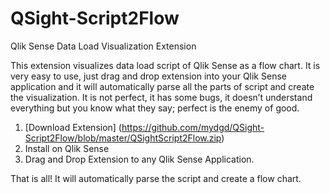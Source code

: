 # QSight-Script2Flow
Qlik Sense Data Load Visualization Extension

This extension visualizes data load script of Qlik Sense as a flow chart. 
It is very easy to use, just drag and drop extension into your Qlik Sense application and it will automatically parse all the parts of script and create the visualization. It is not perfect, it has some bugs, it doesn’t understand everything but you know what they say; perfect is the enemy of good. 

1. [Download Extension] (https://github.com/mydgd/QSight-Script2Flow/blob/master/QSightScript2Flow.zip)
2. Install on Qlik Sense
3. Drag and Drop Extension to any Qlik Sense Application.

That is all! It will automatically parse the script and create a flow chart.

